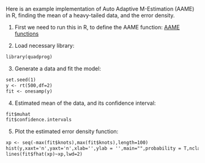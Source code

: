 Here is an example implementation of Auto Adaptive M-Estimation (AAME) in R, finding the mean of a heavy-tailed data, and the error density.

1. First we need to run this in R, to define the AAME function:
[AAME functions](functions_aame.r)

2. Load necessary library:
```markdown
library(quadprog)
```
3. Generate a data and fit the model:
```markdown
set.seed(1)
y <- rt(500,df=2)
fit <- onesamp(y)
```
4. Estimated mean of the data, and its confidence interval:
```markdown
fit$muhat 
fit$confidence.intervals 
```
5. Plot the estimated error density function:
```markdown
xp <- seq(-max(fit$knots),max(fit$knots),length=100)
hist(y,xaxt='n',yaxt='n',xlab='',ylab = '',main="",probability = T,nclass = 100)
lines(fit$fhat(xp)~xp,lwd=2)
```
